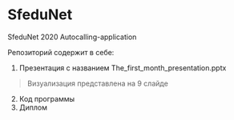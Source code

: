 # SfeduNet
SfeduNet 2020 Autocalling-application

Репозиторий содержит в себе:
1. Презентация с названием The_first_month_presentation.pptx
  
>  Визуализация представлена на 9 слайде

2. Код программы
3. Диплом
